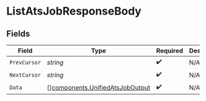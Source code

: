 # ListAtsJobResponseBody


## Fields

| Field                                                                              | Type                                                                               | Required                                                                           | Description                                                                        |
| ---------------------------------------------------------------------------------- | ---------------------------------------------------------------------------------- | ---------------------------------------------------------------------------------- | ---------------------------------------------------------------------------------- |
| `PrevCursor`                                                                       | *string*                                                                           | :heavy_check_mark:                                                                 | N/A                                                                                |
| `NextCursor`                                                                       | *string*                                                                           | :heavy_check_mark:                                                                 | N/A                                                                                |
| `Data`                                                                             | [][components.UnifiedAtsJobOutput](../../models/components/unifiedatsjoboutput.md) | :heavy_check_mark:                                                                 | N/A                                                                                |